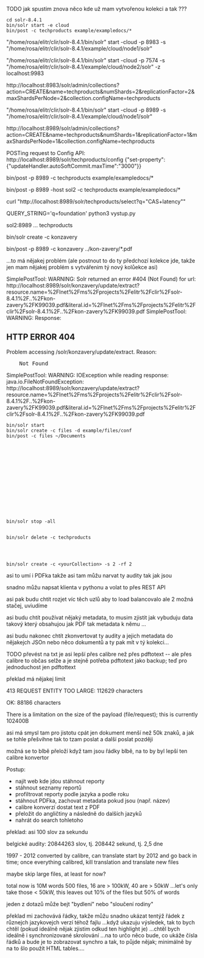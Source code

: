 TODO jak spustim znova něco kde už mam vytvořenou kolekci a tak ???


    cd solr-8.4.1
    bin/solr start -e cloud
    bin/post -c techproducts example/exampledocs/*


"/home/rosa/elitr/clir/solr-8.4.1/bin/solr" start -cloud -p 8983 -s
"/home/rosa/elitr/clir/solr-8.4.1/example/cloud/node1/solr"

"/home/rosa/elitr/clir/solr-8.4.1/bin/solr" start -cloud -p 7574 -s
"/home/rosa/elitr/clir/solr-8.4.1/example/cloud/node2/solr" -z localhost:9983

http://localhost:8983/solr/admin/collections?action=CREATE&name=techproducts&numShards=2&replicationFactor=2&maxShardsPerNode=2&collection.configName=techproducts



"/home/rosa/elitr/clir/solr-8.4.1/bin/solr" start -cloud -p 8989 -s
"/home/rosa/elitr/clir/solr-8.4.1/example/cloud/node1/solr"

http://localhost:8989/solr/admin/collections?action=CREATE&name=techproducts&numShards=1&replicationFactor=1&maxShardsPerNode=1&collection.configName=techproducts

POSTing request to Config API: http://localhost:8989/solr/techproducts/config
{"set-property":{"updateHandler.autoSoftCommit.maxTime":"3000"}}



bin/post -p 8989 -c techproducts example/exampledocs/*

bin/post -p 8989 -host sol2 -c techproducts example/exampledocs/*


curl "http://localhost:8989/solr/techproducts/select?q=\"CAS+latency\""

QUERY_STRING='q=foundation' python3 vystup.py

sol2:8989 ... techproducts






bin/solr create -c konzavery

bin/post -p 8989 -c konzavery ../kon-zavery/*.pdf

...to má nějakej problém
(ale postnout to do ty předchozí kolekce jde, takže jen mam nějakej problém s
vytvářenim tý nový kolůekce asi)


SimplePostTool: WARNING: Solr returned an error #404 (Not Found) for url: http://localhost:8989/solr/konzavery/update/extract?resource.name=%2Flnet%2Fms%2Fprojects%2Felitr%2Fclir%2Fsolr-8.4.1%2F..%2Fkon-zavery%2FK99039.pdf&literal.id=%2Flnet%2Fms%2Fprojects%2Felitr%2Fclir%2Fsolr-8.4.1%2F..%2Fkon-zavery%2FK99039.pdf
SimplePostTool: WARNING: Response: <html>
<head>
<meta http-equiv="Content-Type" content="text/html;charset=utf-8"/>
<title>Error 404 Not Found</title>
</head>
<body><h2>HTTP ERROR 404</h2>
<p>Problem accessing /solr/konzavery/update/extract. Reason:
<pre>    Not Found</pre></p>
</body>
</html>
SimplePostTool: WARNING: IOException while reading response: java.io.FileNotFoundException: http://localhost:8989/solr/konzavery/update/extract?resource.name=%2Flnet%2Fms%2Fprojects%2Felitr%2Fclir%2Fsolr-8.4.1%2F..%2Fkon-zavery%2FK99039.pdf&literal.id=%2Flnet%2Fms%2Fprojects%2Felitr%2Fclir%2Fsolr-8.4.1%2F..%2Fkon-zavery%2FK99039.pdf




    bin/solr start 
    bin/solr create -c files -d example/files/conf
    bin/post -c files ~/Documents















    bin/solr stop -all


    bin/solr delete -c techproducts




    bin/solr create -c <yourCollection> -s 2 -rf 2




asi to umí i PDFka takže asi tam můžu narvat ty audity tak jak jsou

snadno můžu napsat klienta v pythonu a volat to přes REST API

asi pak budu chtít rozjet víc těch uzlů aby to load balancovalo ale 2 možná
stačej, uviudíme

asi budu chtít používat nějaký metadata, to musim zjistit jak vybuduju data
takový který obsahujou jak PDF tak metadata k němu ... 


asi budu nakonec chtít zkonvertovat ty audity a jejich metadata do nějakejch
JSOn nebo něco dokumentů a ty pak mít v tý kolekci...












TODO převést na txt je asi lepší přes calibre než přes pdftotext -- ale přes
calibre to občas selže a je stejně potřeba pdftotext jako backup; teď pro
jednoduchost jen pdftottext

překlad má nějakej limit

413 REQUEST ENTITY TOO LARGE:
112629 characters

OK:
88186 characters

There is a limitation on the size of the payload (file/request); this is
currently 102400B

asi má smysl tam pro jistotu cpát jen dokument menší než 50k znaků,
a jak se tohle přešvihne tak to tzam poslat a další poslat později

možná se to blbě přeloží když tam jsou řádky blbě, na to by byl lepší ten
calibre konvertor



Postup:

* najít web kde jdou stáhnout reporty
* stáhnout seznamy reportů
* profiltrovat reporty podle jazyka a podle roku
* stáhnout PDFka, zachovat metadata pokud jsou (např. název)
* calibre konverzí dostat text z PDF
* přeložit do angličtiny a následně do dalších jazyků
* nahrát do search tohletoho



překlad: asi 100 slov za sekundu

belgické audity: 20844263 slov, tj. 208442 sekund, tj. 2,5 dne

1997 - 2012 converted by calibre, can translate
start by 2012 and go back in time;
once everything calibred, kill translation and translate new files

maybe skip large files, at least for now?

total now is 10M words
500 files, 16 are > 100kW, 40 are > 50kW
...let's only take those < 50kW,
this leaves out 10% of the files but 50% of words


jeden z dotazů může bejt "bydlení"
nebo "sloučení rodiny"


překlad mi zachovává řádky, takže můžu snadno ukázat tentýž řádek z
různejch jazykovejch verzí téhož fajlu
...když ukazuju výsledek, tak to bych chtěl (pokud ideálně nějak zjistim odkud
ten highlight je)
...chtěl bych ideálně i synchronizované skrolování
...na to určo něco bude, co ukáže čísla řádků a bude je to zobrazovat
synchro a tak, to půjde nějak; minimálně by na to šlo použít HTML
tables....


